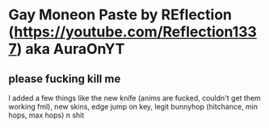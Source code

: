 # Gay Moneon Paste by REflection (https://youtube.com/Reflection1337) aka AuraOnYT
## please fucking kill me

I added a few things like the new knife (anims are fucked, couldn't get them working fml), new skins, edge jump on key, legit bunnyhop (hitchance, min hops, max hops) n shit
